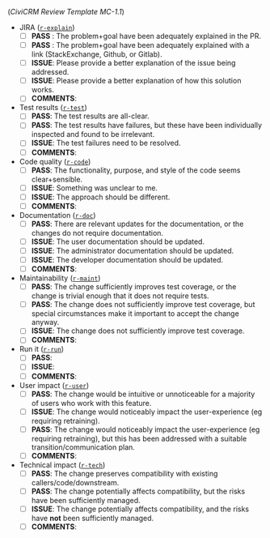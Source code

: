 (*CiviCRM Review Template MC-1.1*)

<!-- In each category, choose the option that most applies. Optionally, provide more details or explanation in the "Comments". -->

* JIRA ([`r-explain`](https://docs.civicrm.org/dev/en/latest/standards/review/#r-explain))
    * [ ] __PASS__ : The problem+goal have been adequately explained in the PR.
    * [ ] __PASS__ : The problem+goal have been adequately explained with a link (StackExchange, Github, or Gitlab).
    * [ ] __ISSUE__: Please provide a better explanation of the issue being addressed.
    * [ ] __ISSUE__: Please provide a better explanation of how this solution works.
    * [ ] __COMMENTS__: <!-- optional -->
* Test results ([`r-test`](https://docs.civicrm.org/dev/en/latest/standards/review/#r-test))
    * [ ] __PASS__: The test results are all-clear.
    * [ ] __PASS__: The test results have failures, but these have been individually inspected and found to be irrelevant.
    * [ ] __ISSUE__: The test failures need to be resolved.
    * [ ] __COMMENTS__: <!-- optional -->
* Code quality ([`r-code`](https://docs.civicrm.org/dev/en/latest/standards/review/#r-code))
    * [ ] __PASS__: The functionality, purpose, and style of the code seems clear+sensible.
    * [ ] __ISSUE__: Something was unclear to me.
    * [ ] __ISSUE__: The approach should be different.
    * [ ] __COMMENTS__: <!-- optional -->
* Documentation ([`r-doc`](https://docs.civicrm.org/dev/en/latest/standards/review/#r-doc))
    * [ ] __PASS__: There are relevant updates for the documentation, or the changes do not require documentation.
    * [ ] __ISSUE__: The user documentation should be updated.
    * [ ] __ISSUE__: The administrator documentation should be updated.
    * [ ] __ISSUE__: The developer documentation should be updated.
    * [ ] __COMMENTS__: <!-- optional -->
* Maintainability ([`r-maint`](https://docs.civicrm.org/dev/en/latest/standards/review/#r-maint))
    * [ ] __PASS__: The change sufficiently improves test coverage, or the change is trivial enough that it does not require tests.
    * [ ] __PASS__: The change does not sufficiently improve test coverage, but special circumstances make it important to accept the change anyway.
    * [ ] __ISSUE__: The change does not sufficiently improve test coverage.
    * [ ] __COMMENTS__: <!-- optional -->
* Run it ([`r-run`](https://docs.civicrm.org/dev/en/latest/standards/review/#r-run))
    * [ ] __PASS__: <!-- describe how you ran it -->
    * [ ] __ISSUE__: <!-- describe how you ran it -->
    * [ ] __COMMENTS__: <!-- optional -->
* User impact ([`r-user`](https://docs.civicrm.org/dev/en/latest/standards/review/#r-user))
    * [ ] __PASS__: The change would be intuitive or unnoticeable for a majority of users who work with this feature.
    * [ ] __ISSUE__: The change would noticeably impact the user-experience (eg requiring retraining).
    * [ ] __PASS__: The change would noticeably impact the user-experience (eg requiring retraining), but this has been addressed with a suitable transition/communication plan.
    * [ ] __COMMENTS__: <!-- optional -->
* Technical impact ([`r-tech`](https://docs.civicrm.org/dev/en/latest/standards/review/#r-tech))
    * [ ] __PASS__: The change preserves compatibility with existing callers/code/downstream.
    * [ ] __PASS__: The change potentially affects compatibility, but the risks have been sufficiently managed.
    * [ ] __ISSUE__: The change potentially affects compatibility, and the risks have **not** been sufficiently managed.
    * [ ] __COMMENTS__: <!-- optional -->
